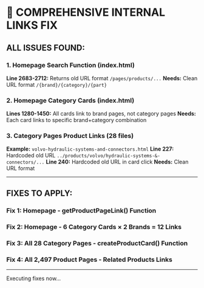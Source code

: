 # 🔧 COMPREHENSIVE INTERNAL LINKS FIX

## ALL ISSUES FOUND:

### 1. Homepage Search Function (index.html)
**Line 2683-2712:** Returns old URL format `/pages/products/...`
**Needs:** Clean URL format `/{brand}/{category}/{part}`

### 2. Homepage Category Cards (index.html)
**Lines 1280-1450:** All cards link to brand pages, not category pages
**Needs:** Each card links to specific brand+category combination

### 3. Category Pages Product Links (28 files)
**Example:** `volvo-hydraulic-systems-and-connectors.html`
**Line 227:** Hardcoded old URL `../products/volvo/hydraulic-systems-&-connectors/...`
**Line 240:** Hardcoded old URL in card click
**Needs:** Clean URL format

---

## FIXES TO APPLY:

### Fix 1: Homepage - getProductPageLink() Function
### Fix 2: Homepage - 6 Category Cards × 2 Brands = 12 Links
### Fix 3: All 28 Category Pages - createProductCard() Function
### Fix 4: All 2,497 Product Pages - Related Products Links

---

Executing fixes now...







